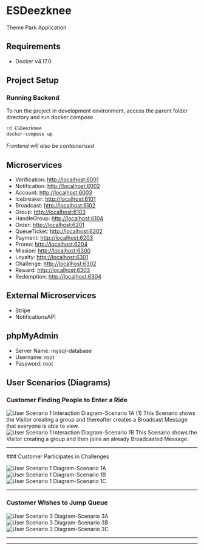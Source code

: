 # ESDeezknee

Theme Park Application

## Requirements

- Docker v4.17.0

## Project Setup

### Running Backend
To run the project in development environment, access the parent folder directory and run docker compose

```sh
cd ESDeezknee
docker-compose up
```
*Frontend will also be containerised*



## Microservices

- Verification: [http://localhost:6001](http://localhost:6001)
- Notification: [http://localhost:6002](http://localhost:6002)
- Account: [http://localhost:6003](http://localhost:6003)
- Icebreaker: [http://localhost:6101](http://localhost:6101)
- Broadcast: [http://localhost:6102](http://localhost:6102)
- Group: [http://localhost:6103](http://localhost:6103)
- HandleGroup: [http://localhost:6104](http://localhost:6104)
- Order: [http://localhost:6201](http://localhost:6201)
- QueueTicket: [http://localhost:6202](http://localhost:6202)
- Payment: [http://localhost:6203](http://localhost:6203)
- Promo: [http://localhost:6204](http://localhost:6204)
- Mission: [http://localhost:6300](http://localhost:6300)
- Loyalty: [http://localhost:6301](http://localhost:6301)
- Challenge: [http://localhost:6302](http://localhost:6302)
- Reward: [http://localhost:6303](http://localhost:6303)
- Redemption: [http://localhost:6304](http://localhost:6304)

## External Microservices

- Stripe
- NotificationsAPI

## phpMyAdmin

- Server Name: mysql-database
- Username: root
- Password: root

## User Scenarios (Diagrams)

### Customer Finding People to Enter a Ride

![User Scenario 1 Interaction Diagram-Scenario 1A (1)](https://user-images.githubusercontent.com/73370403/230024888-214b7369-0c42-47ad-a592-4a2c06007574.jpg)
This Scenario shows the Visitor creating a group and thereafter creates a Broadcast Message that everyone is able to view.
![User Scenario 1 Interaction Diagram-Scenario 1B](https://user-images.githubusercontent.com/73370403/230024931-458b7b0f-27b5-44e7-ac00-f296482f8564.jpg)
This Scenario shows the Visitor creating a group and then joins an already Broadcasted Message.
<hr>
### Customer Participates in Challenges

![User Scenario 1 Diagram-Scenario 1A](https://user-images.githubusercontent.com/73370403/230029067-6c9706a5-ca85-4905-a374-37d2b86da13e.jpg)
![User Scenario 1 Diagram-Scenario 1B](https://user-images.githubusercontent.com/73370403/230029088-619cc2b0-bef3-4494-81e9-94f21a405b71.jpg)
![User Scenario 1 Diagram-Scenario 1C](https://user-images.githubusercontent.com/73370403/230029096-45107267-bd73-4e60-80c4-4b2e378bd10e.jpg)


<hr>

### Customer Wishes to Jump Queue
![User Scenario 3 Diagram-Scenario 3A](https://user-images.githubusercontent.com/73370403/230029905-6c24f9a8-079f-4657-97ce-57dfcbb79db9.jpg)
![User Scenario 3 Diagram-Scenario 3B](https://user-images.githubusercontent.com/73370403/230029936-46eca0fc-4d38-4ca2-b027-db5ccd2fcc84.jpg)
![User Scenario 3 Diagram-Scenario 3C](https://user-images.githubusercontent.com/73370403/230029949-f28c2664-75c3-4437-af4f-346dbbbed614.jpg)
<hr>
<hr>
